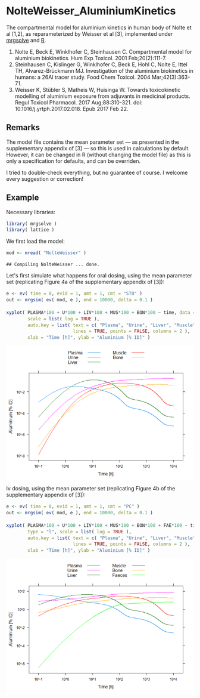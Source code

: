 
NolteWeisser\_AluminiumKinetics
===============================

The compartmental model for aluminium kinetics in human body of Nolte et al \[1,2\], as reparameterized by Weisser et al \[3\], implemented under [mrgsolve](https://mrgsolve.github.io/) and [R](https://www.r-project.org/).

1.  Nolte E, Beck E, Winklhofer C, Steinhausen C. Compartmental model for aluminium biokinetics. Hum Exp Toxicol. 2001 Feb;20(2):111-7.
2.  Steinhausen C, Kislinger G, Winklhofer C, Beck E, Hohl C, Nolte E, Ittel TH, Alvarez-Brückmann MJ. Investigation of the aluminium biokinetics in humans: a 26Al tracer study. Food Chem Toxicol. 2004 Mar;42(3):363-71.
3.  Weisser K, Stübler S, Matheis W, Huisinga W. Towards toxicokinetic modelling of aluminium exposure from adjuvants in medicinal products. Regul Toxicol Pharmacol. 2017 Aug;88:310-321. doi: 10.1016/j.yrtph.2017.02.018. Epub 2017 Feb 22.

Remarks
-------

The model file contains the mean parameter set — as presented in the supplementary appendix of \[3\] — so this is used in calculations by default. However, it can be changed in R (without changing the model file) as this is only a specification for defaults, and can be overriden.

I tried to double-check everything, but no guarantee of course. I welcome every suggestion or correction!

Example
-------

Necessary libraries:

``` r
library( mrgsolve )
library( lattice )
```

We first load the model:

``` r
mod <- mread( "NolteWeisser" )
```

    ## Compiling NolteWeisser ... done.

Let's first simulate what happens for oral dosing, using the mean parameter set (replicating Figure 4a of the supplementary appendix of \[3\]):

``` r
e <- ev( time = 0, evid = 1, amt = 1, cmt = "STO" )
out <- mrgsim( ev( mod, e ), end = 10000, delta = 0.1 )

xyplot( PLASMA*100 + U*100 + LIV*100 + MUS*100 + BON*100 ~ time, data = out@data[ -1, ], type = "l",
        scale = list( log = TRUE ),
        auto.key = list( text = c( "Plasma", "Urine", "Liver", "Muscle", "Bone" ),
                         lines = TRUE, points = FALSE, columns = 2 ),
        xlab = "Time [h]", ylab = "Aluminium [% ID]" )
```

<img src="README_files/figure-markdown_github-ascii_identifiers/oraldosing-1.png" style="display: block; margin: auto;" />

Iv dosing, using the mean parameter set (replicating Figure 4b of the supplementary appendix of \[3\]):

``` r
e <- ev( time = 0, evid = 1, amt = 1, cmt = "PC" )
out <- mrgsim( ev( mod, e ), end = 10000, delta = 0.1 )

xyplot( PLASMA*100 + U*100 + LIV*100 + MUS*100 + BON*100 + FAE*100 ~ time, data = out@data[ -1, ],
        type = "l", scale = list( log = TRUE ),
        auto.key = list( text = c( "Plasma", "Urine", "Liver", "Muscle", "Bone", "Faeces" ),
                         lines = TRUE, points = FALSE, columns = 2 ),
        xlab = "Time [h]", ylab = "Aluminium [% ID]" )
```

<img src="README_files/figure-markdown_github-ascii_identifiers/ivdosing-1.png" style="display: block; margin: auto;" />
